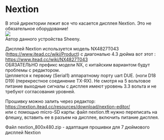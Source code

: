 # Nextion
В этой директории лежит все что касается дисплея Nextion. Это не обязательное оборудование!<br>
<img src="https://github.com/pav2000/ControlHeatPump/blob/master/Nextion/Screen/00.jpg"/><br>
Автор данного устройства Sheeny.

Дисплей Nextion используется модель NX4827T043 (https://www.itead.cc/wiki/Product) с
диагональю 4.3 дюйма вот этот : https://www.itead.cc/wiki/NX4827T043 <br>
ОБЯЗАТЕЛЬНО префикс модели NX, с китайским вариантом будут проблемы с редактором.<br>
Цепляется к первому (Serial1) аппаратному порту uart DUE. (ноги D18 D19) (перекрестное соединение
TX-RX). Не смотря на 5 вольтовое питание выходные сигналы с дисплея имеют уровень 3.3 вольта и не
требуют согласования уровней.<br>

Прошивку можно залить через редактор: https://nextion.itead.cc/resources/download/nextion-editor/<br>
или с помощью micro-SD карты: файл nextion.tft нужно переписать на флешку, вставить ее в разъем на дисплее, включить питание дисплея.

Файл nextion_800x480.zip - адаптация прошивки для 7 дюймового дисплей Nextion

